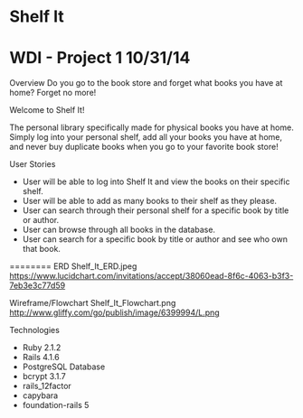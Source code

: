 Shelf It
========
WDI - Project 1
10/31/14
========
Overview
Do you go to the book store and forget what books you have at home? Forget no more! 

Welcome to Shelf It!

The personal library specifically made for physical books you have at home. Simply log into your personal shelf, add all your books you have at home, and never buy duplicate books when you go to your favorite book store!


User Stories
* User will be able to log into Shelf It and view the books on their specific shelf.
* User will be able to add as many books to their shelf as they please.
* User can search through their personal shelf for a specific book by title or author. 
* User can browse through all books in the database.
* User can search for a specific book by title or author and see who own that book. 

========
ERD
Shelf_It_ERD.jpeg
https://www.lucidchart.com/invitations/accept/38060ead-8f6c-4063-b3f3-7eb3e3c77d59

Wireframe/Flowchart
Shelf_It_Flowchart.png
http://www.gliffy.com/go/publish/image/6399994/L.png

Technologies 
* Ruby 2.1.2
* Rails 4.1.6
* PostgreSQL Database
* bcrypt 3.1.7
* rails_12factor
* capybara
* foundation-rails 5
